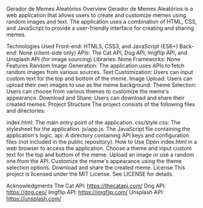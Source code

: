Gerador de Memes Aleatórios
Overview
Gerador de Memes Aleatórios is a web application that allows users to create and customize memes using random images and text. The application uses a combination of HTML, CSS, and JavaScript to provide a user-friendly interface for creating and sharing memes.

Technologies Used
Front-end: HTML5, CSS3, and JavaScript (ES6+)
Back-end: None (client-side only)
APIs: The Cat API, Dog API, Imgflip API, and Unsplash API (for image sourcing)
Libraries: None
Frameworks: None
Features
Random Image Generation: The application uses APIs to fetch random images from various sources.
Text Customization: Users can input custom text for the top and bottom of the meme.
Image Upload: Users can upload their own images to use as the meme background.
Theme Selection: Users can choose from various themes to customize the meme's appearance.
Download and Share: Users can download and share their created memes.
Project Structure
The project consists of the following files and directories:

index.html: The main entry point of the application.
css/style.css: The stylesheet for the application.
js/app.js: The JavaScript file containing the application's logic.
api: A directory containing API keys and configuration files (not included in the public repository).
How to Use
Open index.html in a web browser to access the application.
Choose a theme and input custom text for the top and bottom of the meme.
Upload an image or use a random one from the API.
Customize the meme's appearance using the theme selection options.
Download and share the created meme.
License
This project is licensed under the MIT License. See LICENSE for details.

Acknowledgments
The Cat API: <https://thecatapi.com/>
Dog API: <https://dog.ceo/>
Imgflip API: <https://imgflip.com/>
Unsplash API: <https://unsplash.com/>
